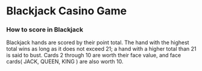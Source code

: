 # Blackjack Casino Game
### How to score in Blackjack
Blackjack hands are scored by their point total. The hand with the highest total wins as long as it does not exceed 21; a hand with a higher total than 21 is said to bust. Cards 2 through 10 are worth their face value, and face cards( JACK, QUEEN, KING ) are also worth 10.
